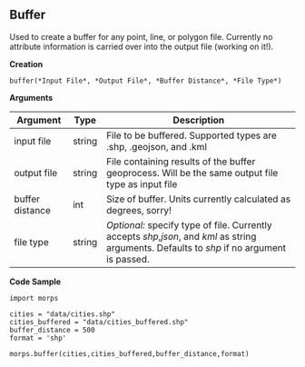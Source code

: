 ## Buffer

Used to create a buffer for any point, line, or polygon file. Currently no attribute information is carried over into the output file (working on it!).

**Creation**

    buffer(*Input File*, *Output File*, *Buffer Distance*, *File Type*)

**Arguments**

Argument | Type | Description
--- | --- | ---
input file | string | File to be buffered. Supported types are .shp, .geojson, and .kml
output file | string | File containing results of the buffer geoprocess. Will be the same output file type as input file
buffer distance | int | Size of buffer. Units currently calculated as degrees, sorry!
file type | string | *Optional:* specify type of file. Currently accepts *shp*,*json*, and *kml* as string arguments. Defaults to *shp* if no argument is passed. 

**Code Sample**
    
    import morps

	cities = "data/cities.shp"
	cities_buffered = "data/cities_buffered.shp"
	buffer_distance = 500
	format = 'shp'

	morps.buffer(cities,cities_buffered,buffer_distance,format)